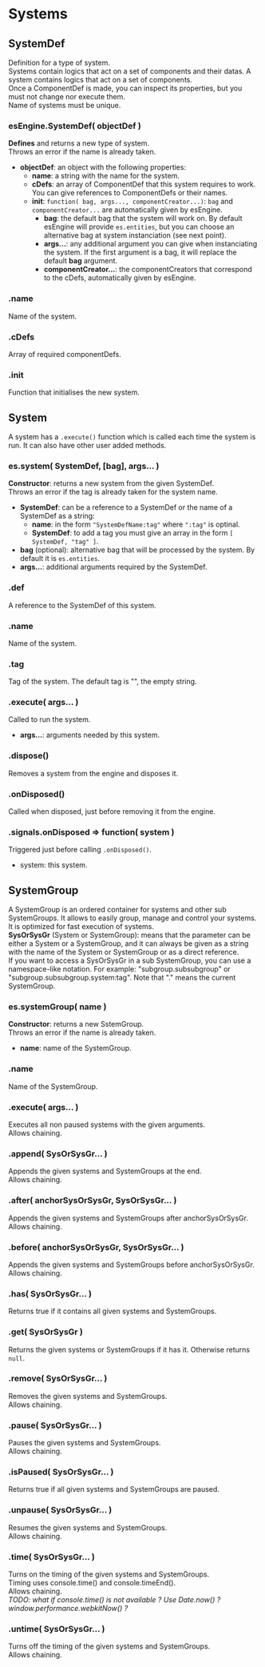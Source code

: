 Systems
=======


## SystemDef

Definition for a type of system.  
Systems contain logics that act on a set of components and their datas. 
A system contains logics that act on a set of components.  
Once a ComponentDef is made, you can inspect its properties, but you must not change nor execute them.  
Name of systems must be unique.

### esEngine.SystemDef( objectDef )
**Defines** and returns a new type of system.  
Throws an error if the name is already taken.
- **objectDef**: an object with the following properties:
    - **name**: a string with the name for the system.
    - **cDefs**: an array of ComponentDef that this system requires to work. You can give references to ComponentDefs or their names.
    - **init**: `function( bag, args..., componentCreator...)`: `bag` and `componentCreator...` are automatically given by esEngine.
        - **bag**: the default bag that the system will work on. By default esEngine will provide `es.entities`, but you can choose an alternative bag at system instanciation (see next point).
        - **args...**: any additional argument you can give when instanciating the system. If the first argument is a bag, it will replace the default **bag** argument.
        - **componentCreator...**: the componentCreators that correspond to the cDefs, automatically given by esEngine.

### .name
Name of the system.

### .cDefs
Array of required componentDefs.

### .init
Function that initialises the new system.


## System

A system has a `.execute()` function which is called each time the system is run. It can also have other user added methods.

### es.system( SystemDef, [bag], args... )
**Constructor**: returns a new system from the given SystemDef.  
Throws an error if the tag is already taken for the system name.
- **SystemDef**: can be a reference to a SystemDef or the name of a SystemDef as a string:
    - **name**: in the form `"SystemDefName:tag"` where `":tag"` is optinal.
    - **SystemDef**: to add a tag you must give an array in the form `[ SystemDef, "tag" ]`.
- **bag** (optional): alternative bag that will be processed by the system. By default it is `es.entities`.
- **args...**: additional arguments required by the SystemDef.


### .def
A reference to the SystemDef of this system.

### .name
Name of the system.

### .tag
Tag of the system. The default tag is "", the empty string.

### .execute( args... )
Called to run the system.
- **args...**: arguments needed by this system.

### .dispose()
Removes a system from the engine and disposes it.
  
### .onDisposed()
Called when disposed, just before removing it from the engine.
  
### .signals.onDisposed => function( system )
Triggered just before calling `.onDisposed()`.
- system: this system.


## SystemGroup

A SystemGroup is an ordered container for systems and other sub SystemGroups. It allows to easily group, manage and control your systems. It is optimized for fast execution of systems.  
**SysOrSysGr** (System or SystemGroup): means that the parameter can be either a System or a SystemGroup, and it can always be given as a string with the name of the System or SystemGroup or as a direct reference.  
If you want to access a SysOrSysGr in a sub SystemGroup, you can use a namespace-like notation. For example: "subgroup.subsubgroup" or "subgroup.subsubgroup.system:tag". Note that "." means the current SystemGroup.

### es.systemGroup( name )
**Constructor**: returns a new SstemGroup.  
Throws an error if the name is already taken.
- **name**: name of the SystemGroup.

### .name
Name of the SystemGroup.

### .execute( args... )
Executes all non paused systems with the given arguments.  
Allows chaining.

### .append( SysOrSysGr... )
Appends the given systems and SystemGroups at the end.  
Allows chaining.

### .after( anchorSysOrSysGr, SysOrSysGr... )
Appends the given systems and SystemGroups after anchorSysOrSysGr.  
Allows chaining.

### .before( anchorSysOrSysGr, SysOrSysGr... )
Appends the given systems and SystemGroups before anchorSysOrSysGr.  
Allows chaining.

### .has( SysOrSysGr... )
Returns true if it contains all given systems and SystemGroups.

### .get( SysOrSysGr )
Returns the given systems or SystemGroups if it has it. Otherwise returns `null`.

### .remove( SysOrSysGr... )
Removes the given systems and SystemGroups.  
Allows chaining.

### .pause( SysOrSysGr... )
Pauses the given systems and SystemGroups.  
Allows chaining.

### .isPaused( SysOrSysGr... )
Returns true if all given systems and SystemGroups are paused.

### .unpause( SysOrSysGr... )
Resumes the given systems and SystemGroups.  
Allows chaining.

### .time( SysOrSysGr... )
Turns on the timing of the given systems and SystemGroups.  
Timing uses console.time() and console.timeEnd().  
Allows chaining.  
_TODO: what if console.time() is not available ? Use Date.now() ? window.performance.webkitNow() ?_

### .untime( SysOrSysGr... )
Turns off the timing of the given systems and SystemGroups.  
Allows chaining.
